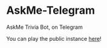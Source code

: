 # AskMe-Telegram
AskMe Trivia Bot, on Telegram

You can play the public instance [here](https://t.me/AskMeTriviaBot)!